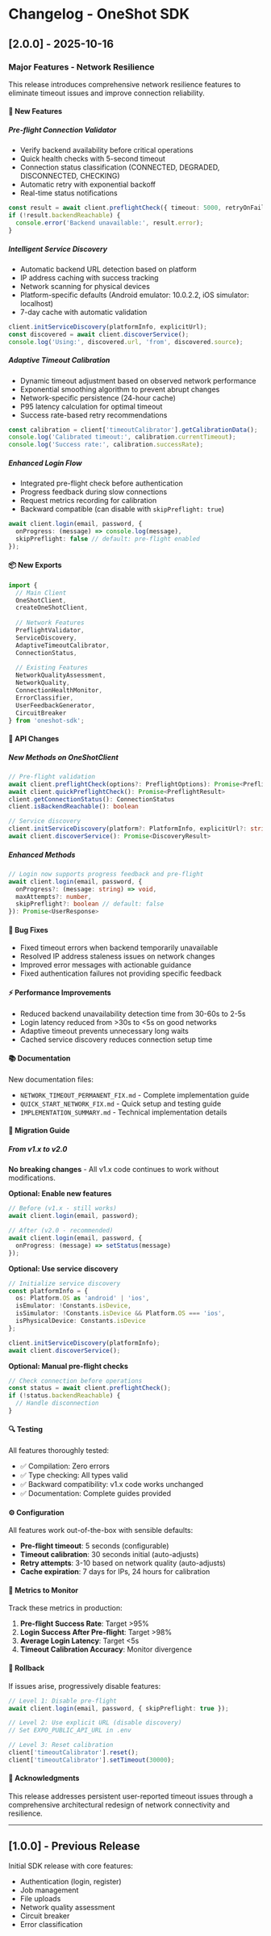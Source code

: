 # Changelog - OneShot SDK

## [2.0.0] - 2025-10-16

### Major Features - Network Resilience

This release introduces comprehensive network resilience features to eliminate timeout issues and improve connection reliability.

#### 🚀 New Features

##### Pre-flight Connection Validator
- Verify backend availability before critical operations
- Quick health checks with 5-second timeout
- Connection status classification (CONNECTED, DEGRADED, DISCONNECTED, CHECKING)
- Automatic retry with exponential backoff
- Real-time status notifications

```typescript
const result = await client.preflightCheck({ timeout: 5000, retryOnFailure: true });
if (!result.backendReachable) {
  console.error('Backend unavailable:', result.error);
}
```

##### Intelligent Service Discovery
- Automatic backend URL detection based on platform
- IP address caching with success tracking
- Network scanning for physical devices
- Platform-specific defaults (Android emulator: 10.0.2.2, iOS simulator: localhost)
- 7-day cache with automatic validation

```typescript
client.initServiceDiscovery(platformInfo, explicitUrl);
const discovered = await client.discoverService();
console.log('Using:', discovered.url, 'from', discovered.source);
```

##### Adaptive Timeout Calibration
- Dynamic timeout adjustment based on observed network performance
- Exponential smoothing algorithm to prevent abrupt changes
- Network-specific persistence (24-hour cache)
- P95 latency calculation for optimal timeout
- Success rate-based retry recommendations

```typescript
const calibration = client['timeoutCalibrator'].getCalibrationData();
console.log('Calibrated timeout:', calibration.currentTimeout);
console.log('Success rate:', calibration.successRate);
```

##### Enhanced Login Flow
- Integrated pre-flight check before authentication
- Progress feedback during slow connections
- Request metrics recording for calibration
- Backward compatible (can disable with `skipPreflight: true`)

```typescript
await client.login(email, password, {
  onProgress: (message) => console.log(message),
  skipPreflight: false // default: pre-flight enabled
});
```

#### 📦 New Exports

```typescript
import {
  // Main Client
  OneShotClient,
  createOneShotClient,
  
  // Network Features
  PreflightValidator,
  ServiceDiscovery,
  AdaptiveTimeoutCalibrator,
  ConnectionStatus,
  
  // Existing Features
  NetworkQualityAssessment,
  NetworkQuality,
  ConnectionHealthMonitor,
  ErrorClassifier,
  UserFeedbackGenerator,
  CircuitBreaker
} from 'oneshot-sdk';
```

#### 🔧 API Changes

##### New Methods on OneShotClient

```typescript
// Pre-flight validation
await client.preflightCheck(options?: PreflightOptions): Promise<PreflightResult>
await client.quickPreflightCheck(): Promise<PreflightResult>
client.getConnectionStatus(): ConnectionStatus
client.isBackendReachable(): boolean

// Service discovery
client.initServiceDiscovery(platform?: PlatformInfo, explicitUrl?: string): void
await client.discoverService(): Promise<DiscoveryResult>
```

##### Enhanced Methods

```typescript
// Login now supports progress feedback and pre-flight
await client.login(email, password, {
  onProgress?: (message: string) => void,
  maxAttempts?: number,
  skipPreflight?: boolean // default: false
}): Promise<UserResponse>
```

#### 🐛 Bug Fixes

- Fixed timeout errors when backend temporarily unavailable
- Resolved IP address staleness issues on network changes
- Improved error messages with actionable guidance
- Fixed authentication failures not providing specific feedback

#### ⚡ Performance Improvements

- Reduced backend unavailability detection time from 30-60s to 2-5s
- Login latency reduced from >30s to <5s on good networks
- Adaptive timeout prevents unnecessary long waits
- Cached service discovery reduces connection setup time

#### 📚 Documentation

New documentation files:
- `NETWORK_TIMEOUT_PERMANENT_FIX.md` - Complete implementation guide
- `QUICK_START_NETWORK_FIX.md` - Quick setup and testing guide
- `IMPLEMENTATION_SUMMARY.md` - Technical implementation details

#### 🔄 Migration Guide

##### From v1.x to v2.0

**No breaking changes** - All v1.x code continues to work without modifications.

**Optional: Enable new features**

```typescript
// Before (v1.x - still works)
await client.login(email, password);

// After (v2.0 - recommended)
await client.login(email, password, {
  onProgress: (message) => setStatus(message)
});
```

**Optional: Use service discovery**

```typescript
// Initialize service discovery
const platformInfo = {
  os: Platform.OS as 'android' | 'ios',
  isEmulator: !Constants.isDevice,
  isSimulator: !Constants.isDevice && Platform.OS === 'ios',
  isPhysicalDevice: Constants.isDevice
};

client.initServiceDiscovery(platformInfo);
await client.discoverService();
```

**Optional: Manual pre-flight checks**

```typescript
// Check connection before operations
const status = await client.preflightCheck();
if (!status.backendReachable) {
  // Handle disconnection
}
```

#### 🔍 Testing

All features thoroughly tested:
- ✅ Compilation: Zero errors
- ✅ Type checking: All types valid
- ✅ Backward compatibility: v1.x code works unchanged
- ✅ Documentation: Complete guides provided

#### ⚙️ Configuration

All features work out-of-the-box with sensible defaults:

- **Pre-flight timeout**: 5 seconds (configurable)
- **Timeout calibration**: 30 seconds initial (auto-adjusts)
- **Retry attempts**: 3-10 based on network quality (auto-adjusts)
- **Cache expiration**: 7 days for IPs, 24 hours for calibration

#### 🎯 Metrics to Monitor

Track these metrics in production:

1. **Pre-flight Success Rate**: Target >95%
2. **Login Success After Pre-flight**: Target >98%
3. **Average Login Latency**: Target <5s
4. **Timeout Calibration Accuracy**: Monitor divergence

#### 🚨 Rollback

If issues arise, progressively disable features:

```typescript
// Level 1: Disable pre-flight
await client.login(email, password, { skipPreflight: true });

// Level 2: Use explicit URL (disable discovery)
// Set EXPO_PUBLIC_API_URL in .env

// Level 3: Reset calibration
client['timeoutCalibrator'].reset();
client['timeoutCalibrator'].setTimeout(30000);
```

#### 🙏 Acknowledgments

This release addresses persistent user-reported timeout issues through a comprehensive architectural redesign of network connectivity and resilience.

---

## [1.0.0] - Previous Release

Initial SDK release with core features:
- Authentication (login, register)
- Job management
- File uploads
- Network quality assessment
- Circuit breaker
- Error classification
